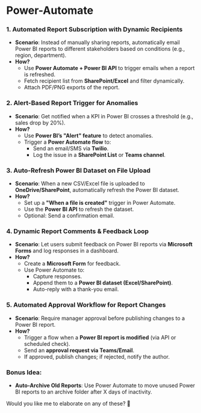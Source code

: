 # Power-Automate

### 1. **Automated Report Subscription with Dynamic Recipients**  
   - **Scenario**: Instead of manually sharing reports, automatically email Power BI reports to different stakeholders based on conditions (e.g., region, department).  
   - **How?**  
     - Use **Power Automate + Power BI API** to trigger emails when a report is refreshed.  
     - Fetch recipient list from **SharePoint/Excel** and filter dynamically.  
     - Attach PDF/PNG exports of the report.  

### 2. **Alert-Based Report Trigger for Anomalies**  
   - **Scenario**: Get notified when a KPI in Power BI crosses a threshold (e.g., sales drop by 20%).  
   - **How?**  
     - Use **Power BI’s "Alert" feature** to detect anomalies.  
     - Trigger a **Power Automate flow** to:  
       - Send an email/SMS via **Twilio**.  
       - Log the issue in a **SharePoint List** or **Teams channel**.  

### 3. **Auto-Refresh Power BI Dataset on File Upload**  
   - **Scenario**: When a new CSV/Excel file is uploaded to **OneDrive/SharePoint**, automatically refresh the Power BI dataset.  
   - **How?**  
     - Set up a **"When a file is created"** trigger in Power Automate.  
     - Use the **Power BI API** to refresh the dataset.  
     - Optional: Send a confirmation email.  

### 4. **Dynamic Report Comments & Feedback Loop**  
   - **Scenario**: Let users submit feedback on Power BI reports via **Microsoft Forms** and log responses in a dashboard.  
   - **How?**  
     - Create a **Microsoft Form** for feedback.  
     - Use Power Automate to:  
       - Capture responses.  
       - Append them to a **Power BI dataset (Excel/SharePoint)**.  
       - Auto-reply with a thank-you email.  

### 5. **Automated Approval Workflow for Report Changes**  
   - **Scenario**: Require manager approval before publishing changes to a Power BI report.  
   - **How?**  
     - Trigger a flow when a **Power BI report is modified** (via API or scheduled check).  
     - Send an **approval request via Teams/Email**.  
     - If approved, publish changes; if rejected, notify the author.  

### **Bonus Idea**:  
- **Auto-Archive Old Reports**: Use Power Automate to move unused Power BI reports to an archive folder after X days of inactivity.  

Would you like me to elaborate on any of these? 🚀
